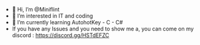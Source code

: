 - 👋 Hi, I’m @Miniflint
- 👀 I’m interested in IT and coding
- 🌱 I’m currently learning AutohotKey - C - C#
- If you have any Issues and you need to show me a, you can come on my discord : https://discord.gg/HSTdEFZC

<!---
Miniflint/Miniflint is a ✨ special ✨ repository because its `README.md` (this file) appears on your GitHub profile.
You can click the Preview link to take a look at your changes.
--->
